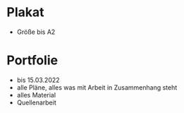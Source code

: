 # Plakat

- Größe bis A2

# Portfolie

- bis 15.03.2022
- alle Pläne, alles was mit Arbeit in Zusammenhang steht
- alles Material
- Quellenarbeit

